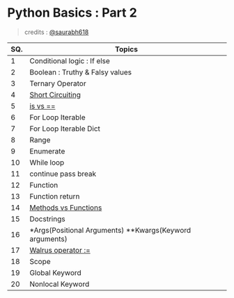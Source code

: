 # **Python Basics** : Part 2
> credits : [@saurabh618](https://github.com/saurabh618 "Saurabh Agarwal")

| SQ. | Topics                                                                                   |
| --- | ---------------------------------------------------------------------------------------- |
| 1   | Conditional logic : If else                                                              |
| 2   | Boolean : Truthy & Falsy values                                                          |
| 3   | Ternary Operator                                                                         |
| 4   | [Short Circuiting](https://www.geeksforgeeks.org/short-circuiting-techniques-python/)    |
| 5   | [is vs ==](https://www.geeksforgeeks.org/difference-operator-python/)                    |
| 6   | For Loop Iterable                                                                        |
| 7   | For Loop Iterable Dict                                                                   |
| 8   | Range                                                                                    |
| 9   | Enumerate                                                                                |
| 10  | While loop                                                                               |
| 11  | continue pass break                                                                      |
| 12  | Function                                                                                 |
| 13  | Function return                                                                          |
| 14  | [Methods vs Functions](https://www.geeksforgeeks.org/difference-method-function-python/) |
| 15  | Docstrings                                                                               |
| 16  | \*Args(Positional Arguments) \*\*Kwargs(Keyword arguments)                               |
| 17  | [Walrus operator :=](https://repl.it/@aneagoie/walrus#main.py)                           |
| 18  | Scope                                                                                    |
| 19  | Global Keyword                                                                           |
| 20  | Nonlocal Keyword                                                                         |
